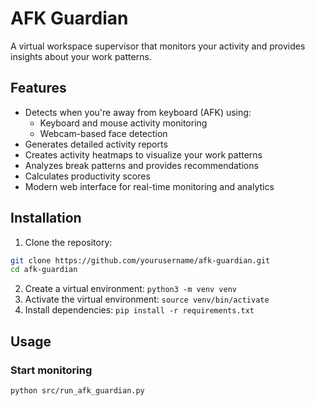 # AFK Guardian

A virtual workspace supervisor that monitors your activity and provides insights about your work patterns.

## Features

- Detects when you're away from keyboard (AFK) using:
  - Keyboard and mouse activity monitoring
  - Webcam-based face detection
- Generates detailed activity reports
- Creates activity heatmaps to visualize your work patterns
- Analyzes break patterns and provides recommendations
- Calculates productivity scores
- Modern web interface for real-time monitoring and analytics

## Installation

1. Clone the repository:
```bash
git clone https://github.com/yourusername/afk-guardian.git
cd afk-guardian
```
2. Create a virtual environment: `python3 -m venv venv`
3. Activate the virtual environment: `source venv/bin/activate`
4. Install dependencies: `pip install -r requirements.txt`

## Usage

### Start monitoring

```bash
python src/run_afk_guardian.py